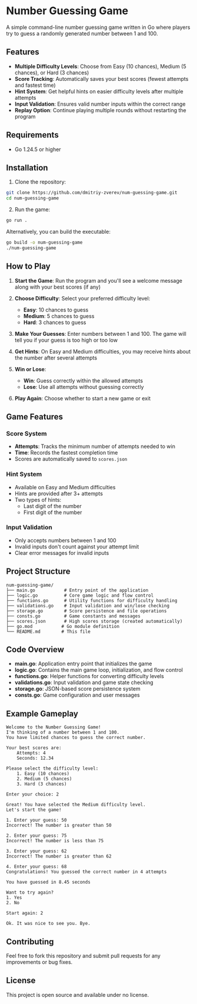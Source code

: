 # Number Guessing Game

A simple command-line number guessing game written in Go where players try to guess a randomly generated number between 1 and 100.

## Features

- **Multiple Difficulty Levels**: Choose from Easy (10 chances), Medium (5 chances), or Hard (3 chances)
- **Score Tracking**: Automatically saves your best scores (fewest attempts and fastest time)
- **Hint System**: Get helpful hints on easier difficulty levels after multiple attempts
- **Input Validation**: Ensures valid number inputs within the correct range
- **Replay Option**: Continue playing multiple rounds without restarting the program

## Requirements

- Go 1.24.5 or higher

## Installation

1. Clone the repository:
```bash
git clone https://github.com/dmitriy-zverev/num-guessing-game.git
cd num-guessing-game
```

2. Run the game:
```bash
go run .
```

Alternatively, you can build the executable:
```bash
go build -o num-guessing-game
./num-guessing-game
```

## How to Play

1. **Start the Game**: Run the program and you'll see a welcome message along with your best scores (if any)

2. **Choose Difficulty**: Select your preferred difficulty level:
   - **Easy**: 10 chances to guess
   - **Medium**: 5 chances to guess  
   - **Hard**: 3 chances to guess

3. **Make Your Guesses**: Enter numbers between 1 and 100. The game will tell you if your guess is too high or too low

4. **Get Hints**: On Easy and Medium difficulties, you may receive hints about the number after several attempts

5. **Win or Lose**: 
   - **Win**: Guess correctly within the allowed attempts
   - **Lose**: Use all attempts without guessing correctly

6. **Play Again**: Choose whether to start a new game or exit

## Game Features

### Score System
- **Attempts**: Tracks the minimum number of attempts needed to win
- **Time**: Records the fastest completion time
- Scores are automatically saved to `scores.json`

### Hint System
- Available on Easy and Medium difficulties
- Hints are provided after 3+ attempts
- Two types of hints:
  - Last digit of the number
  - First digit of the number

### Input Validation
- Only accepts numbers between 1 and 100
- Invalid inputs don't count against your attempt limit
- Clear error messages for invalid inputs

## Project Structure

```
num-guessing-game/
├── main.go           # Entry point of the application
├── logic.go          # Core game logic and flow control
├── functions.go      # Utility functions for difficulty handling
├── validations.go    # Input validation and win/lose checking
├── storage.go        # Score persistence and file operations
├── consts.go         # Game constants and messages
├── scores.json       # High scores storage (created automatically)
├── go.mod           # Go module definition
└── README.md        # This file
```

## Code Overview

- **main.go**: Application entry point that initializes the game
- **logic.go**: Contains the main game loop, initialization, and flow control
- **functions.go**: Helper functions for converting difficulty levels
- **validations.go**: Input validation and game state checking
- **storage.go**: JSON-based score persistence system
- **consts.go**: Game configuration and user messages

## Example Gameplay

```
Welcome to the Number Guessing Game!
I'm thinking of a number between 1 and 100.
You have limited chances to guess the correct number.

Your best scores are:
    Attempts: 4
    Seconds: 12.34

Please select the difficulty level:
    1. Easy (10 chances)
    2. Medium (5 chances)
    3. Hard (3 chances)

Enter your choice: 2

Great! You have selected the Medium difficulty level.
Let's start the game!

1. Enter your guess: 50
Incorrect! The number is greater than 50

2. Enter your guess: 75
Incorrect! The number is less than 75

3. Enter your guess: 62
Incorrect! The number is greater than 62

4. Enter your guess: 68
Congratulations! You guessed the correct number in 4 attempts

You have guessed in 8.45 seconds

Want to try again?
1. Yes
2. No

Start again: 2

Ok. It was nice to see you. Bye.
```

## Contributing

Feel free to fork this repository and submit pull requests for any improvements or bug fixes.

## License

This project is open source and available under no license.
